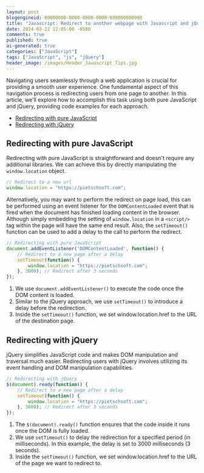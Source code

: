 ```yaml
---
layout: post
blogengineid: 00000000-0000-0000-0000-000000000000
title: "Javascript: Redirect to another webpage with Javascript and jQuery"
date: 2024-03-22 12:05:00 -0500
comments: true
published: true
ai-generated: true
categories: ["JavaScript"]
tags: ["JavaScript", "js", "jQuery"]
header_image: /images/Header_Javascript_Tips.jpg
---
```


Navigating users seamlessly through a web application is crucial for providing a smooth user experience. One fundamental aspect of this navigation process is redirecting users from one page to another. In this article, we'll explore how to accomplish this task using both pure JavaScript and jQuery, providing code examples for each approach.

- [Redirecting with pure JavaScript](#redirecting-with-pure-javascript)
- [Redirecting with jQuery](#redirecting-with-jquery)

## Redirecting with pure JavaScript

Redirecting with pure JavaScript is straightforward and doesn't require any additional libraries. We can achieve this by directly manipulating the `window.location` object.

```javascript
// Redirect to a new url
window.location = "https://pietschsoft.com";
```

Alternatively, you may want to perform the redirect on page load, this can be performed using an event listener for the `DOMContentLoaded` event that is fired when the document has finished loading content in the browser. Although simply embedding the setting of `window.location` in a `<script/>` tag within the page will have the same end result. Also, the `setTimeout()` function can be used to add a delay to the call to perform the redirect.

```javascript
// Redirecting with pure JavaScript
document.addEventListener('DOMContentLoaded', function() {
    // Redirect to a new page after a delay
    setTimeout(function() {
        window.location = "https://pietschsoft.com";
    }, 3000); // Redirect after 3 seconds
});
```

1. We use `document.addEventListener()` to execute the code once the DOM content is loaded.
1. Similar to the jQuery approach, we use `setTimeout()` to introduce a delay before the redirection.
1. Inside the `setTimeout()` function, we set window.location.href to the URL of the destination page.

## Redirecting with jQuery

jQuery simplifies JavaScript code and makes DOM manipulation and traversal much easier. Redirecting users with jQuery involves utilizing its event handling and DOM manipulation capabilities.

```javascript
// Redirecting with jQuery
$(document).ready(function() {
    // Redirect to a new page after a delay
    setTimeout(function() {
        window.location = "https://pietschsoft.com";
    }, 3000); // Redirect after 3 seconds
});
```

1. The `$(document).ready()` function ensures that the code inside it runs once the DOM is fully loaded.
1. We use `setTimeout()` to delay the redirection for a specified period (in milliseconds). In this example, the delay is set to 3000 milliseconds (3 seconds).
1. Inside the `setTimeout()` function, we set window.location.href to the URL of the page we want to redirect to.
